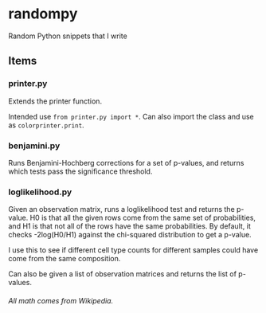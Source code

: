 # randompy
Random Python snippets that I write

## Items
### printer.py

Extends the printer function.

Intended use `from printer.py import *`. Can also import the class and use as `colorprinter.print`.

### benjamini.py

Runs Benjamini-Hochberg corrections for a set of p-values, and returns which tests pass the significance threshold.

### loglikelihood.py

Given an observation matrix, runs a loglikelihood test and returns the p-value. H0 is that all the given rows come from the same set of probabilities, and H1 is that not all of the rows have the same probabilities. By default, it checks -2log(H0/H1) against the chi-squared distribution to get a p-value.

I use this to see if different cell type counts for different samples could have come from the same composition.

Can also be given a list of observation matrices and returns the list of p-values.

###### All math comes from Wikipedia.
